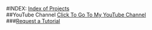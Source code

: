 #INDEX:
[Index of Projects](Index.html)
<br>
##YouTube Channel
[Click To Go To My YouTube Channel](https://www.youtube.com/channel/UCATE-Bu884tGXuz406IVPXQ)
<br>
###[Request a Tutorial](Request.html)

